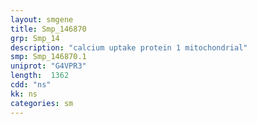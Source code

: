 ```yaml
---
layout: smgene
title: Smp_146870
grp: Smp_14
description: "calcium uptake protein 1 mitochondrial"
smp: Smp_146870.1
uniprot: "G4VPR3"
length:  1362
cdd: "ns"
kk: ns
categories: sm
---
```

